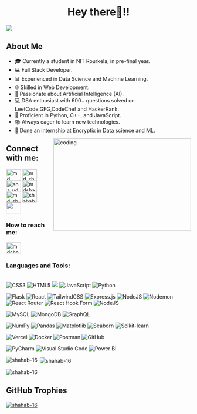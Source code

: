 <h1 align="center">Hey there👋!! </h1>

<span href="https://github.com/DenverCoder1/readme-typing-svg">
  <img src="https://readme-typing-svg.herokuapp.com?font=IBM+Plex+Sans&color=yellow&size=20&lines=%F0%9F%8F%86+Welcome+to+my+GitHub+Profile+%21%21;**%F0%9F%91%89+Myself+MD+Shahab+Uddin+%21%21**;**%F0%9F%92%BB+I+am+Data+Science+and+ML+enthusiast+%21%21**;**%F0%9F%8C%90+and+Full+Stack+Developer+%21%21**;**%F0%9F%92%A1+and+DSA+enthusiast+%21%21**;">
</span>

## About Me
- 🎓 Currently a student in NIT Rourkela, in pre-final year.
- 💻 Full Stack Developer.
- 📊 Experienced in Data Science and Machine Learning.
- 🌐 Skilled in Web Development.
- 🤖 Passionate about Artificial Intelligence (AI).
- 💻 DSA enthusiast with 600+ questions solved on LeetCode,GFG,CodeChef and HackerRank.
- 🐍 Proficient in Python, C++, and JavaScript.
- 📚 Always eager to learn new technologies.
- 🌟 Done an internship at Encryptix in Data science and ML.

<img align="right" alt="coding" width="375" height="250" src="https://user-images.githubusercontent.com/74038190/212748842-9fcbad5b-6173-4175-8a61-521f3dbb7514.gif">

## Connect with me:
<p align="left">
<a href="https://linkedin.com/in/md shahab uddin" target="blank"><img align="center" src="https://raw.githubusercontent.com/rahuldkjain/github-profile-readme-generator/master/src/images/icons/Social/linked-in-alt.svg" alt="md shahab uddin" height="30" width="40" /></a>
<a href="https://kaggle.com/md_shahab16" target="blank"><img align="center" src="https://raw.githubusercontent.com/rahuldkjain/github-profile-readme-generator/master/src/images/icons/Social/kaggle.svg" alt="md_shahab16" height="30" width="40" /></a>
<a href="https://instagram.com/sha_ud16" target="blank"><img align="center" src="https://raw.githubusercontent.com/rahuldkjain/github-profile-readme-generator/master/src/images/icons/Social/instagram.svg" alt="sha_ud16" height="30" width="40" /></a>
<a href="https://www.hackerrank.com/mdshahabuddin0516" target="blank"><img align="center" src="https://raw.githubusercontent.com/rahuldkjain/github-profile-readme-generator/master/src/images/icons/Social/hackerrank.svg" alt="mdshahabuddin0516" height="30" width="40" /></a>
<a href="https://www.leetcode.com/md_shahab" target="blank"><img align="center" src="https://raw.githubusercontent.com/rahuldkjain/github-profile-readme-generator/master/src/images/icons/Social/leet-code.svg" alt="md_shahab" height="30" width="40" /></a>
<a href="https://www.codechef.com/users/shahab16" target="blank"><img align="center" src="https://image.pngaaa.com/134/6179134-middle.png" alt="shahab16" height="30" width="40" /></a>
<a href="https://www.geeksforgeeks.org/user/mdshahabu5wb8/" target="blank"><img align="center" src="http://levelupcollege.com/wp-content/uploads/2022/07/gfg-logo.png" atl="shahab" height="30" width="40" /></a>  
</p>


<h3 align="left">How to reach me:</h3>
<p align="left">
<a href="mailto:mdshahabuddin0516@gmail.com"><img align="center" src="https://static.vecteezy.com/system/resources/previews/022/484/516/original/google-mail-gmail-icon-logo-symbol-free-png.png" alt="mdshahabuddin0516@gmail.com" height="30" width="40" /></a>
</p>

<h3 align="left">Languages and Tools:</h3>

<p align="left">
  <br>
  <!-- Languages -->
  <img src="https://img.shields.io/badge/CSS-639?logo=css&logoColor=fff" alt="CSS3"/>
  <img src="https://img.shields.io/badge/HTML-%23E34F26.svg?logo=html5&logoColor=white" alt="HTML5"/>
  <img src ="https://camo.githubusercontent.com/15e295f1819cba3656c9e0f65819e9a649e18e08a5f422d39756bb7cc350250a/68747470733a2f2f696d672e736869656c64732e696f2f62616467652f632b2b2d2532333030353939432e7376673f7374796c653d706c6173746963266c6f676f3d63253242253242266c6f676f436f6c6f723d7768697465"/>
  <img src="https://camo.githubusercontent.com/eb77c9d33b68f72424e688190443454ddf08bf97be58875634cd4caa56676e19/68747470733a2f2f696d672e736869656c64732e696f2f62616467652f6a6176617363726970742d2532333332333333302e7376673f7374796c653d706c6173746963266c6f676f3d6a617661736372697074266c6f676f436f6c6f723d253233463744463145" alt="JavaScript"/>
  <img src="https://camo.githubusercontent.com/3c49e31728bcaae1bf324071195b96048cdf7195f24c5dcc30f58e4b9c4f854c/68747470733a2f2f696d672e736869656c64732e696f2f62616467652f707974686f6e2d3336373041303f7374796c653d706c6173746963266c6f676f3d707974686f6e266c6f676f436f6c6f723d666664643534" alt="Python"/>
  
  <!-- Frameworks & Libraries -->
  ![Flask](https://img.shields.io/badge/flask-%23000.svg?style=plastic&logo=flask&logoColor=white)
  ![React](https://img.shields.io/badge/react-%2320232a.svg?style=plastic&logo=react&logoColor=%2361DAFB)
  ![TailwindCSS](https://img.shields.io/badge/tailwindcss-%2338B2AC.svg?style=plastic&logo=tailwind-css&logoColor=white)
  ![Express.js](https://img.shields.io/badge/express.js-%23404d59.svg?style=plastic&logo=express&logoColor=%2361DAFB)
  ![NodeJS](https://img.shields.io/badge/node.js-6DA55F?style=plastic&logo=node.js&logoColor=white) 
  ![Nodemon](https://img.shields.io/badge/NODEMON-%23323330.svg?style=plastic&logo=nodemon&logoColor=%BBDEAD)
  ![React Router](https://img.shields.io/badge/React_Router-CA4245?style=plastic&logo=react-router&logoColor=white) 
  ![React Hook Form](https://img.shields.io/badge/React%20Hook%20Form-%23EC5990.svg?style=plastic&logo=reacthookform&logoColor=white)
  ![NodeJS](https://img.shields.io/badge/Node.js-6DA55F?logo=node.js&logoColor=white)

  <!-- Databases -->
  ![MySQL](https://img.shields.io/badge/mysql-4479A1.svg?style=plastic&logo=mysql&logoColor=white)
  ![MongoDB](https://img.shields.io/badge/MongoDB-%234ea94b.svg?style=plastic&logo=mongodb&logoColor=white)
  ![GraphQL](https://img.shields.io/badge/-GraphQL-E10098?style=plastic&logo=graphql&logoColor=white)

  <!-- Tools & Platforms -->
  ![NumPy](https://img.shields.io/badge/NumPy-4DABCF?logo=numpy&logoColor=fff)
  ![Pandas](https://img.shields.io/badge/pandas-%23150458.svg?style=plastic&logo=pandas&logoColor=white)
  ![Matplotlib](https://img.shields.io/badge/Matplotlib-ffffff?style=plastic&logo=matplotlib&logoColor=black)
  ![Seaborn](https://img.shields.io/badge/seaborn-2E8BC0.svg?style=plastic)
  ![Scikit-learn](https://img.shields.io/badge/scikit--learn-%23F7931E.svg?style=plastic&logo=scikit-learn&logoColor=white)

  <!---Devops--->
  ![Vercel](https://img.shields.io/badge/vercel-%23000000.svg?style=plastic&logo=vercel&logoColor=white)
  ![Docker](https://img.shields.io/badge/docker-%230db7ed.svg?style=plastic&logo=docker&logoColor=white)
  ![Postman](https://img.shields.io/badge/Postman-FF6C37?style=plastic&logo=postman&logoColor=white)
  ![GitHub](https://img.shields.io/badge/github-%23121011.svg?style=plastic&logo=github&logoColor=white)


   <!--- Tool i use -->
   ![PyCharm](https://img.shields.io/badge/PyCharm-000?logo=pycharm&logoColor=fff)
   ![Visual Studio Code](https://custom-icon-badges.demolab.com/badge/Visual%20Studio%20Code-0078d7.svg?logo=vsc&logoColor=white)
   ![Power BI](https://custom-icon-badges.demolab.com/badge/Power%20BI-F1C912?logo=power-bi&logoColor=fff)

  
</p>

<p><img align="left" src="https://github-readme-stats.vercel.app/api/top-langs?username=shahab-16&show_icons=true&locale=en&layout=compact" alt="shahab-16" /></p>

<p>&nbsp;<img align="center" src="https://github-readme-stats.vercel.app/api?username=shahab-16&show_icons=true&locale=en" alt="shahab-16" /></p>

<p><img align="center" src="https://github-readme-streak-stats.herokuapp.com/?user=shahab-16&" alt="shahab-16" /></p>

## GitHub Trophies
<p align="left"> 
<a href="https://github.com/ryo-ma/github-profile-trophy"><img src="https://github-profile-trophy.vercel.app/?username=shahab-16" alt="shahab-16" /></a> 
</p>



